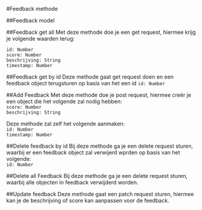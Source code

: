 #Feedback methode

##Feedback model

##Feedback get all
Met deze methode doe je een get request, hiermee krijg je volgende waarden terug:

`id: Number`  
`score: Number`  
`beschrijving: String`  
`timestamp: Number`

##Feedback get by id
Deze methode gaat get request doen en een feedback object terugsturen op basis van het een id
`id: Number`

##Add Feedback
Met deze methode doe je post request, hiermee creër je een object die het volgende zal nodig hebben:  
`score: Number`  
`beschrijving: String`  

Deze methode zal zelf het volgende aanmaken:  
`id: Number`  
`timestamp: Number`  

##Delete feedback by id
Bij deze methode ga je een delete request sturen, waarbij er een feedback object zal verwijerd wprden op basis van het volgende:  
`id: Number`

##Delete all Feedback
Bij deze methode ga je een delete request sturen, waarbij alle objecten in feedback verwijderd worden.

##Update feedback
Deze methode gaat een patch request sturen, hiermee kan je de beschrijving of score kan aanpassen voor de feedback.
